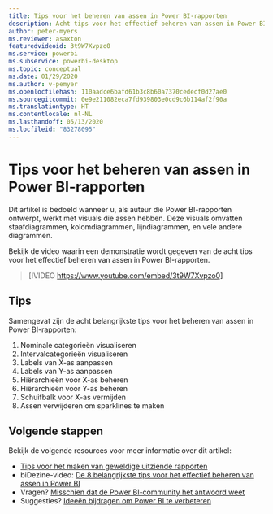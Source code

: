 ```yaml
---
title: Tips voor het beheren van assen in Power BI-rapporten
description: Acht tips voor het effectief beheren van assen in Power BI-rapportvisuals, in Power BI Desktop of de Power BI-service.
author: peter-myers
ms.reviewer: asaxton
featuredvideoid: 3t9W7Xvpzo0
ms.service: powerbi
ms.subservice: powerbi-desktop
ms.topic: conceptual
ms.date: 01/29/2020
ms.author: v-pemyer
ms.openlocfilehash: 110aadce6bafd61b3c8b60a7370cedecf0d27ae0
ms.sourcegitcommit: 0e9e211082eca7fd939803e0cd9c6b114af2f90a
ms.translationtype: HT
ms.contentlocale: nl-NL
ms.lasthandoff: 05/13/2020
ms.locfileid: "83278095"
---
```

# <a name="tips-to-manage-axes-in-power-bi-reports"></a>Tips voor het beheren van assen in Power BI-rapporten

Dit artikel is bedoeld wanneer u, als auteur die Power BI-rapporten ontwerpt, werkt met visuals die assen hebben. Deze visuals omvatten staafdiagrammen, kolomdiagrammen, lijndiagrammen, en vele andere diagrammen.

Bekijk de video waarin een demonstratie wordt gegeven van de acht tips voor het effectief beheren van assen in Power BI-rapporten.

> [!VIDEO https://www.youtube.com/embed/3t9W7Xvpzo0]

## <a name="tips"></a>Tips

Samengevat zijn de acht belangrijkste tips voor het beheren van assen in Power BI-rapporten:

1. Nominale categorieën visualiseren
1. Intervalcategorieën visualiseren
1. Labels van X-as aanpassen
1. Labels van Y-as aanpassen
1. Hiërarchieën voor X-as beheren
1. Hiërarchieën voor Y-as beheren
1. Schuifbalk voor X-as vermijden
1. Assen verwijderen om sparklines te maken

## <a name="next-steps"></a>Volgende stappen

Bekijk de volgende resources voor meer informatie over dit artikel:

- [Tips voor het maken van geweldige uitziende rapporten](../create-reports/desktop-tips-and-tricks-for-creating-reports.md)
- biDezine-video: [De 8 belangrijkste tips voor het effectief beheren van assen in Power BI](https://www.youtube.com/watch?v=3t9W7Xvpzo0)
- Vragen? [Misschien dat de Power BI-community het antwoord weet](https://community.powerbi.com/)
- Suggesties? [Ideeën bijdragen om Power BI te verbeteren](https://ideas.powerbi.com)

